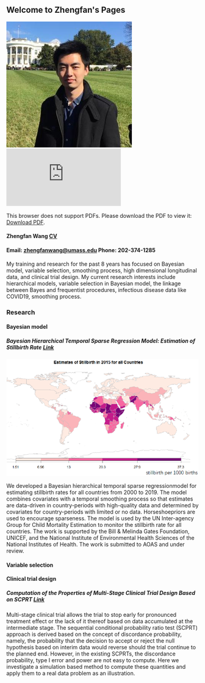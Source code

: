 ## Welcome to Zhengfan's Pages



![image](/fig/zhengfan.jpg)
<object data="http://yoursite.com/the.pdf" type="application/pdf" width="700px" height="700px">
    <embed src="https://github.com/zhengfanwang/zhengfan/blob/gh-pages/doc/Zhengfan%20Wang_CV.pdf">
        <p>This browser does not support PDFs. Please download the PDF to view it: <a href="http://yoursite.com/the.pdf">Download PDF</a>.</p>
    </embed>
</object>
#### Zhengfan Wang    [CV](https://github.com/zhengfanwang/zhengfan/blob/gh-pages/doc/Zhengfan%20Wang_CV.pdf)
#### Email: zhengfanwang@umass.edu    Phone: 202-374-1285    

My training and research for the past 8 years has focused on Bayesian model, variable selection, smoothing process, high dimensional longitudinal data, and clinical trial design. My current research interests include hierarchical models, variable selection in Bayesian model, the linkage between Bayes and frequentist procedures, infectious disease data like COVID19, smoothing process.


### Research

#### Bayesian model
##### Bayesian Hierarchical Temporal Sparse Regression Model: Estimation of Stillbirth Rate [Link](https://arxiv.org/abs/2010.03551)

![image](/fig/worldmap.png)

We developed a Bayesian hierarchical temporal sparse regressionmodel for estimating stillbirth rates for all countries from 2000 to 2019. The model combines covariates with a temporal smoothing process so that estimates are data-driven in country-periods with high-quality data and determined by covariates for country-periods with limited or no data. Horseshoepriors are used to encourage sparseness. The model is used by the UN Inter-agency Group for Child Mortality Estimation to monitor the stillbirth rate for all countries. The work is supported by the Bill & Melinda Gates Foundation, UNICEF, and the National Institute of Environmental Health Sciences of the National Institutes of Health. The work is submitted to AOAS and under review. 


#### Variable selection

#### Clinical trial design
##### Computation of the Properties of Multi-Stage Clinical Trial Design Based on SCPRT [Link](https://www.longdom.org/open-access/computation-of-the-properties-of-multistage-clinical-trial-design-basedon-scprt-2167-0870-1000274.pdf)
Multi-stage clinical trial allows the trial to stop early for pronounced treatment effect or the lack of it thereof based on data accumulated at the intermediate stage. The sequential conditional probability ratio test (SCPRT) approach is derived based on the concept of discordance probability, namely, the probability that the decision to accept or reject the null hypothesis based on interim data would reverse should the trial continue to the planned end. However, in the existing SCPRTs, the discordance probability, type I error and power are not easy to compute. Here we investigate a simulation based method to compute these quantities and apply them to a real data problem as an illustration.
